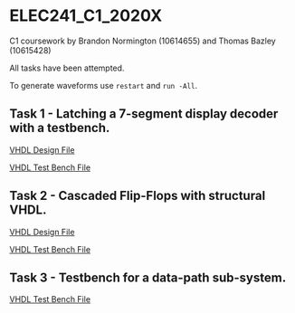 # ELEC241_C1_2020X
C1 coursework by Brandon Normington (10614655) and Thomas Bazley (10615428)

All tasks have been attempted.

To generate waveforms use `restart` and `run -All`.


## Task 1 - Latching a 7-segment display decoder with a testbench.

[VHDL Design File](https://github.com/stormy99/ELEC241_C1_2020X/blob/main/A_SevenSeg/binary_counter.vhd)

[VHDL Test Bench File](https://github.com/stormy99/ELEC241_C1_2020X/blob/main/A_SevenSeg/simulation/modelsim/seven_seg_decode.vht)


## Task 2 - Cascaded Flip-Flops with structural VHDL.

[VHDL Design File](https://github.com/stormy99/ELEC241_C1_2020X/blob/main/B_CascadedDFF/elec241_shift_register.vhd)

[VHDL Test Bench File](https://github.com/stormy99/ELEC241_C1_2020X/blob/main/B_CascadedDFF/simulation/modelsim/elec241_shift_register_test.vht)


## Task 3 - Testbench for a data-path sub-system.

[VHDL Test Bench File](https://github.com/stormy99/ELEC241_C1_2020X/blob/main/C_ControllerDatapath/simulation/modelsim/ControllerDatapath_vhd.vht)